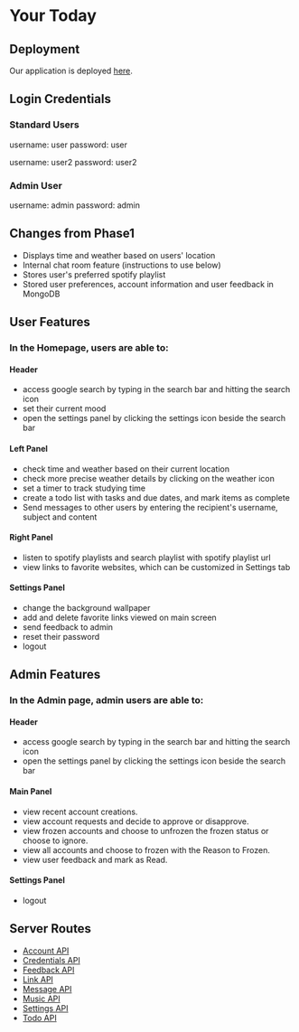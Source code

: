 # Your Today

## Deployment
Our application is deployed [here](https://custombrowserhomepage.chenpan.xyz).

## Login Credentials
### Standard Users
username: user
password: user

username: user2
password: user2

### Admin User
username: admin
password: admin

## Changes from Phase1
- Displays time and weather based on users' location
- Internal chat room feature (instructions to use below)
- Stores user's preferred spotify playlist
- Stored user preferences, account information and user feedback in MongoDB

## User Features
### In the Homepage, users are able to:
#### Header
* access google search by typing in the search bar and hitting the search icon
* set their current mood
* open the settings panel by clicking the settings icon beside the search bar
#### Left Panel
* check time and weather based on their current location
* check more precise weather details by clicking on the weather icon
* set a timer to track studying time
* create a todo list with tasks and due dates, and mark items as complete
* Send messages to other users by entering the recipient's username, subject and content

#### Right Panel
* listen to spotify playlists and search playlist with spotify playlist url
* view links to favorite websites, which can be customized in Settings tab

#### Settings Panel
* change the background wallpaper
* add and delete favorite links viewed on main screen
* send feedback to admin
* reset their password
* logout

## Admin Features
### In the Admin page, admin users are able to: 
#### Header
* access google search by typing in the search bar and hitting the search icon
* open the settings panel by clicking the settings icon beside the search bar

#### Main Panel
* view recent account creations.
* view account requests and decide to approve or disapprove.
* view frozen accounts and choose to unfrozen the frozen status or choose to ignore.
* view all accounts and choose to frozen with the Reason to Frozen.
* view user feedback and mark as Read.

#### Settings Panel
* logout

## Server Routes
- [Account API](./docs/accountAPI.md)
- [Credentials API](./docs/credentialsAPI.md)
- [Feedback API](./docs/feedbackAPI.md)
- [Link API](./docs/linkAPI.md)
- [Message API](./docs/messageAPI.md)
- [Music API](./docs/musicAPI.md)
- [Settings API](./docs/settingsAPI.md)
- [Todo API](./docs/todoAPI.md)

